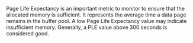 Page Life Expectancy is an important metric to monitor to ensure that the allocated memory is sufficient. It represents the average time a data page remains in the buffer pool. A low Page Life Expectancy value may indicate insufficient memory. Generally, a PLE value above 300 seconds is considered good.
